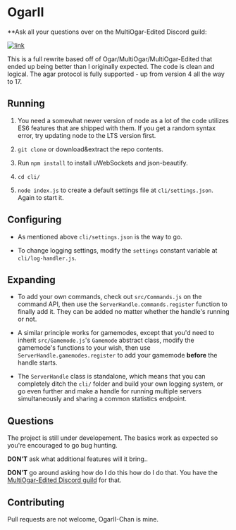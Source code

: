 # OgarII

**Ask all your questions over on the MultiOgar-Edited Discord guild:

[![link](https://discordapp.com/api/guilds/407210435721560065/embed.png?style=banner2)](https://discord.gg/27v68Sb)

This is a full rewrite based off of Ogar/MultiOgar/MultiOgar-Edited that ended up being better than I originally expected. The code is clean and logical. The agar protocol is fully supported - up from version 4 all the way to 17.

## Running

1. You need a somewhat newer version of node as a lot of the code utilizes ES6 features that are shipped with them. If you get a random syntax error, try updating node to the LTS version first.

2. `git clone` or download&extract the repo contents.

3. Run `npm install` to install uWebSockets and json-beautify.

4. `cd cli/`

5. `node index.js` to create a default settings file at `cli/settings.json`. Again to start it.

## Configuring

- As mentioned above `cli/settings.json` is the way to go.

- To change logging settings, modify the `settings` constant variable at `cli/log-handler.js`.

## Expanding

- To add your own commands, check out `src/Commands.js` on the command API, then use the `ServerHandle.commands.register` function to finally add it. They can be added  no matter whether the handle's running or not.

- A similar principle works for gamemodes, except that you'd need to inherit `src/Gamemode.js`'s `Gamemode` abstract class, modify the gamemode's functions to your wish, then use `ServerHandle.gamemodes.register` to add your gamemode **before** the handle starts.

- The `ServerHandle` class is standalone, which means that you can completely ditch the `cli/` folder and build your own logging system, or go even further and make a handle for running multiple servers simultaneously and sharing a common statistics endpoint.

## Questions

The project is still under developement. The basics work as expected so you're encouraged to go bug hunting.

**DON'T** ask what additional features will it bring..

**DON'T** go around asking how do I do this how do I do that. You have the [MultiOgar-Edited Discord guild](https://discord.gg/27v68Sb) for that.

## Contributing

Pull requests are not welcome, OgarII-Chan is mine.
